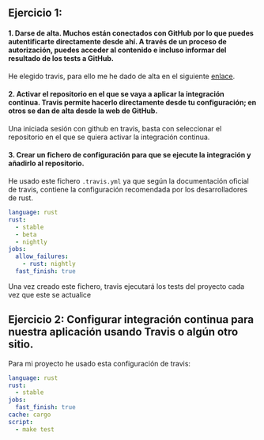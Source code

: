 ## Ejercicio 1:

#### 1. Darse de alta. Muchos están conectados con GitHub por lo que puedes  autentificarte directamente desde ahí. A través de un proceso de autorización, puedes acceder al contenido e incluso informar del resultado de los tests a GitHub.

He elegido travis, para ello me he dado de alta en el siguiente [enlace](https://travis-ci.org/).

####  2. Activar el repositorio en el que se vaya a aplicar la integración continua. Travis permite hacerlo directamente desde tu configuración; en otros se dan de alta desde la web de GitHub.

Una iniciada sesión con github en travis, basta con seleccionar el repositorio en el que se quiera activar la integración continua.

#### 3. Crear un fichero de configuración para que se ejecute la integración y añadirlo al repositorio.

He usado este fichero `.travis.yml` ya que según la documentación oficial de travis, contiene la configuración recomendada por los desarrolladores de rust.

```yaml
language: rust
rust:
  - stable
  - beta
  - nightly
jobs:
  allow_failures:
    - rust: nightly
  fast_finish: true
```

Una vez creado este fichero, travis ejecutará los tests del proyecto cada vez que este se actualice



## Ejercicio 2: Configurar integración continua para nuestra aplicación usando Travis o algún otro sitio.

Para mi proyecto he usado esta configuración de travis:

```yaml
language: rust
rust:
  - stable
jobs:
  fast_finish: true
cache: cargo
script:
  - make test
```

